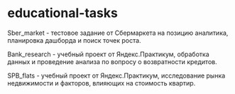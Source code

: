 # educational-tasks

Sber_market - тестовое задание от Сбермаркета на позицию аналитика, планировка дашборда и поиск точек роста.

Bank_research - учебный проект от Яндекс.Практикум, обработка данных и проведение анализа по вопросу о возвратности кредитов. 

SPB_flats - учебный проект от Яндекс.Практикум, исследование рынка недвижимости и факторов, влияющих на стоимость квартир. 
